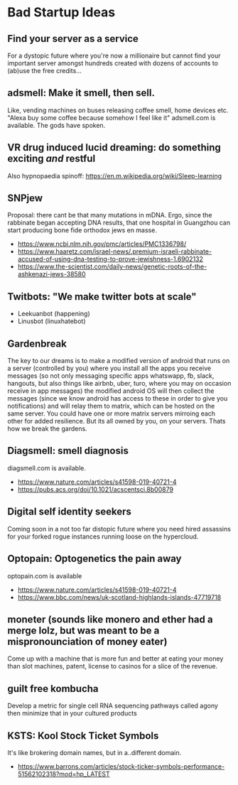 # Bad Startup Ideas

## Find your server as a service
For a dystopic future where you're now a millionaire but cannot find your important server amongst hundreds created with dozens of accounts to (ab)use the free credits...

## adsmell: Make it smell, then sell.
Like, vending machines on buses releasing coffee smell,  home devices etc. "Alexa buy some coffee because somehow I feel like it"
adsmell.com is available. The gods have spoken.


## VR drug induced lucid dreaming: do something exciting *and* restful
Also hypnopaedia spinoff: https://en.m.wikipedia.org/wiki/Sleep-learning

## SNPjew
Proposal: there cant be that many mutations in mDNA. Ergo, since the rabbinate began accepting DNA results, that one hospital in Guangzhou can start producing bone fide orthodox jews en masse.
- https://www.ncbi.nlm.nih.gov/pmc/articles/PMC1336798/
- https://www.haaretz.com/israel-news/.premium-israeli-rabbinate-accused-of-using-dna-testing-to-prove-jewishness-1.6902132
- https://www.the-scientist.com/daily-news/genetic-roots-of-the-ashkenazi-jews-38580

## Twitbots: "We make twitter bots at scale"
- Leekuanbot (happening)
- Linusbot (linuxhatebot)

## Gardenbreak
The key to our dreams is to make a modified version of android that runs on a server (controlled by you) where you install all the apps you receive messages (so not only messaging specific apps whatswapp, fb, slack, hangouts, but also things like airbnb, uber, turo, where you may on occasion receive in app messages) the modified android OS will then collect the messages (since we know android has access to these in order to give you notifications) and will relay them to matrix, which can be hosted on the same server. You could have one or more matrix servers mirroing each other for added resilience. But its all owned by you, on your servers. Thats how we break the gardens.

## Diagsmell: smell diagnosis
diagsmell.com is available.
- https://www.nature.com/articles/s41598-019-40721-4
- https://pubs.acs.org/doi/10.1021/acscentsci.8b00879 

## Digital self identity seekers
Coming soon in a not too far distopic future where you need hired assassins for your forked rogue instances running loose on the hypercloud.

## Optopain: Optogenetics the pain away
optopain.com is available
- https://www.nature.com/articles/s41598-019-40721-4
- https://www.bbc.com/news/uk-scotland-highlands-islands-47719718

## moneter (sounds like monero and ether had a merge lolz, but was meant to be a mispronounciation of money eater)
Come up with a machine that is more fun and better at eating your money than slot machines, patent, license to casinos for a slice of the revenue.

## guilt free kombucha
Develop a metric for single cell RNA sequencing pathways called agony then minimize that in your cultured products

## KSTS: Kool Stock Ticket Symbols
It's like brokering domain names, but in a..different domain. 
- https://www.barrons.com/articles/stock-ticker-symbols-performance-51562102318?mod=hp_LATEST

